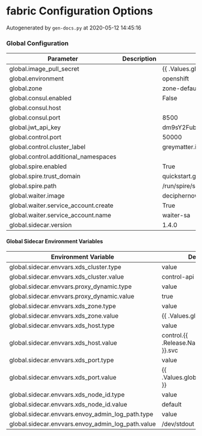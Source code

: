 # fabric Configuration Options

Autogenerated by `gen-docs.py` at 2020-05-12 14:45:16

### Global Configuration

|             Parameter              |Description|                  Default                   |
|------------------------------------|-----------|--------------------------------------------|
|global.image_pull_secret            |           |{{ .Values.global.image_pull_secret }}                               |
|global.environment                  |           |openshift                                   |
|global.zone                         |           |zone-default-zone                           |
|global.consul.enabled               |           |False                                       |
|global.consul.host                  |           |                                            |
|global.consul.port                  |           |                                        8500|
|global.jwt_api_key                  |           |dm9sY2Fuby1lcGlkZW1pYy10d2VsZnRoLXRhbWFsZQ==|
|global.control.port                 |           |                                       50000|
|global.control.cluster_label        |           |greymatter.io/control                       |
|global.control.additional_namespaces|           |                                            |
|global.spire.enabled                |           |True                                        |
|global.spire.trust_domain           |           |quickstart.greymatter.io                    |
|global.spire.path                   |           |/run/spire/socket/agent.sock                |
|global.waiter.image                 |           |deciphernow/k8s-waiter:latest               |
|global.waiter.service_account.create|           |True                                        |
|global.waiter.service_account.name  |           |waiter-sa                                   |
|global.sidecar.version              |           |1.4.0                                       |

#### Global Sidecar Environment Variables

|              Environment Variable               |              Default               |
|-------------------------------------------------|------------------------------------|
|global.sidecar.envvars.xds_cluster.type          |value                               |
|global.sidecar.envvars.xds_cluster.value         |control-api                         |
|global.sidecar.envvars.proxy_dynamic.type        |value                               |
|global.sidecar.envvars.proxy_dynamic.value       |true                                |
|global.sidecar.envvars.xds_zone.type             |value                               |
|global.sidecar.envvars.xds_zone.value            |{{ .Values.global.zone }}           |
|global.sidecar.envvars.xds_host.type             |value                               |
|global.sidecar.envvars.xds_host.value            |control.{{ .Release.Namespace }}.svc|
|global.sidecar.envvars.xds_port.type             |value                               |
|global.sidecar.envvars.xds_port.value            |{{ .Values.global.control.port }}   |
|global.sidecar.envvars.xds_node_id.type          |value                               |
|global.sidecar.envvars.xds_node_id.value         |default                             |
|global.sidecar.envvars.envoy_admin_log_path.type |value                               |
|global.sidecar.envvars.envoy_admin_log_path.value|/dev/stdout                         |

